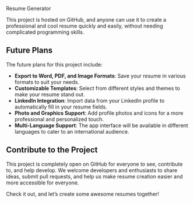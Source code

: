 Resume Generator

This project is hosted on GitHub, and anyone can use it to create a professional and cool resume quickly and easily, without needing complicated programming skills.


## Future Plans

The future plans for this project include:

- **Export to Word, PDF, and Image Formats**: Save your resume in various formats to suit your needs.
- **Customizable Templates**: Select from different styles and themes to make your resume stand out.
- **LinkedIn Integration**: Import data from your LinkedIn profile to automatically fill in your resume fields.
- **Photo and Graphics Support**: Add profile photos and icons for a more professional and personalized touch.
- **Multi-Language Support**: The app interface will be available in different languages to cater to an international audience.

## Contribute to the Project

This project is completely open on GitHub for everyone to see, contribute to, and help develop. We welcome developers and enthusiasts to share ideas, submit pull requests, and help us make resume creation easier and more accessible for everyone.

Check it out, and let’s create some awesome resumes together!

